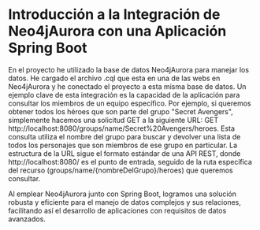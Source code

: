 # Introducción a la Integración de Neo4jAurora con una Aplicación Spring Boot

En el proyecto he utilizado la base de datos Neo4jAurora para manejar los datos. He cargado el archivo .cql que esta en una de las webs en Neo4jAurora y he conectado el proyecto a esta misma base de datos. Un ejemplo clave de esta integración es la capacidad de la aplicación 
para consultar los miembros de un equipo específico. Por ejemplo, si queremos obtener todos los héroes que son parte del grupo "Secret Avengers", simplemente hacemos una solicitud GET a la siguiente URL: GET http://localhost:8080/groups/name/Secret%20Avengers/heroes.
Esta consulta utiliza el nombre del grupo para buscar y devolver una lista de todos los personajes que son miembros de ese grupo en particular. La estructura de la URL sigue el formato estándar de una API REST, donde http://localhost:8080/ es el punto de entrada, 
seguido de la ruta específica del recurso (groups/name/{nombreDelGrupo}/heroes) que queremos consultar.

Al emplear Neo4jAurora junto con Spring Boot, logramos una solución robusta y eficiente para el manejo de datos complejos y sus relaciones, facilitando así el desarrollo de aplicaciones con requisitos de datos avanzados.
